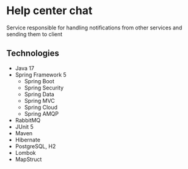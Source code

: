 # Help center chat
Service responsible for handling notifications from other services and sending them to client
## Technologies
- Java 17
- Spring Framework 5
  - Spring Boot
  - Spring Security  
  - Spring Data
  - Spring MVC 
  - Spring Cloud
  - Spring AMQP
- RabbitMQ
- JUnit 5
- Maven
- Hibernate
- PostgreSQL, H2
- Lombok 
- MapStruct 
